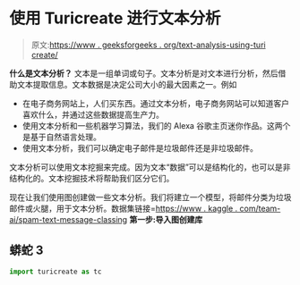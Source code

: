 # 使用 Turicreate 进行文本分析

> 原文:[https://www . geeksforgeeks . org/text-analysis-using-turi create/](https://www.geeksforgeeks.org/text-analysis-using-turicreate/)

**什么是文本分析？**
文本是一组单词或句子。文本分析是对文本进行分析，然后借助文本提取信息。文本数据是决定公司大小的最大因素之一。例如

*   在电子商务网站上，人们买东西。通过文本分析，电子商务网站可以知道客户喜欢什么，并通过这些数据提高生产力。
*   使用文本分析和一些机器学习算法，我们的 Alexa 谷歌主页迷你作品。这两个是基于自然语言处理。
*   使用文本分析，我们可以确定电子邮件是垃圾邮件还是非垃圾邮件。

文本分析可以使用文本挖掘来完成。因为文本“数据”可以是结构化的，也可以是非结构化的。文本挖掘技术将帮助我们区分它们。

现在让我们使用图创建做一些文本分析。我们将建立一个模型，将邮件分类为垃圾邮件或火腿，用于文本分析。数据集链接=[https://www . kaggle . com/team-ai/spam-text-message-classing](https://www.kaggle.com/team-ai/spam-text-message-classification)
**第一步:导入图创建库**

## 蟒蛇 3

```py
import turicreate as tc
```